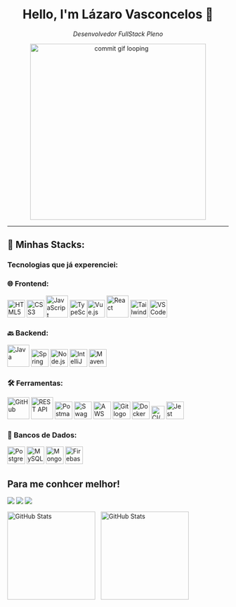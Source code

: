 <h1 align="center">Hello, I'm Lázaro Vasconcelos 👋</h1>

<p align="center">
  <em>Desenvolvedor FullStack Pleno</em>
</p>

<p align="center">
  <img src="https://github.com/lazaaro01/lazaaro01/blob/main/commit-animation.gif" width="400px" alt="commit gif looping" />
</p>

---
## 👾 Minhas Stacks:
### Tecnologias que já experenciei:

### 🌐 Frontend:
<div align="left">
  <img src="https://cdn.jsdelivr.net/gh/devicons/devicon/icons/html5/html5-original.svg" height="40" alt="HTML5 logo" />
  <img src="https://cdn.jsdelivr.net/gh/devicons/devicon/icons/css3/css3-original.svg" height="40" alt="CSS3 logo" />
  <img src="https://techstack-generator.vercel.app/js-icon.svg" alt="JavaScript" width="50" height="50" />
  <img src="https://cdn.jsdelivr.net/gh/devicons/devicon/icons/typescript/typescript-original.svg" height="40" alt="TypeScript logo" /><img src="https://cdn.jsdelivr.net/gh/devicons/devicon/icons/nextjs/nextjs-original.svg" height="40" alt="Vue.js logo" />
  <img src="https://techstack-generator.vercel.app/react-icon.svg" alt="React" width="50" height="50" />
  <img src="https://cdn.jsdelivr.net/gh/devicons/devicon/icons/tailwindcss/tailwindcss-original.svg" height="40" alt="Tailwind Css logo" />
  <img src="https://cdn.jsdelivr.net/gh/devicons/devicon/icons/vscode/vscode-original.svg" height="40" alt="VS Code logo" />
</div>

### 🔙 Backend:
<div align="left">
  <img src="https://techstack-generator.vercel.app/java-icon.svg" alt="Java" width="50" height="50" />
  <img src="https://cdn.jsdelivr.net/gh/devicons/devicon/icons/spring/spring-original.svg" height="40" alt="Spring logo" />
  <img src="https://cdn.jsdelivr.net/gh/devicons/devicon/icons/nodejs/nodejs-original.svg" height="40" alt="Node.js logo" />
  <img src="https://cdn.jsdelivr.net/gh/devicons/devicon/icons/intellij/intellij-original.svg" height="40" alt="IntelliJ IDEA logo" />
  <img src="https://cdn.jsdelivr.net/gh/devicons/devicon/icons/maven/maven-original.svg" height="40" alt="Maven logo" />
</div>

### 🛠️ Ferramentas:
<div align="left">
  <img src="https://techstack-generator.vercel.app/github-icon.svg" alt="GitHub" width="50" height="50" />
  <img src="https://techstack-generator.vercel.app/restapi-icon.svg" alt="REST API" width="50" height="50" />
  <img src="https://cdn.jsdelivr.net/gh/devicons/devicon/icons/postman/postman-original.svg" height="40" alt="Postman logo" />
  <img src="https://cdn.jsdelivr.net/gh/devicons/devicon/icons/swagger/swagger-original.svg" height="40" alt="Swagger logo" />
  <img src="https://cdn.jsdelivr.net/gh/devicons/devicon/icons/amazonwebservices/amazonwebservices-original-wordmark.svg" height="40" alt="AWS logo" />
  <img src="https://cdn.jsdelivr.net/gh/devicons/devicon/icons/git/git-original.svg" height="40" alt="Git logo" />
  <img src="https://cdn.jsdelivr.net/gh/devicons/devicon/icons/docker/docker-original.svg" height="40" alt="Docker logo" />
  <img src="https://camo.githubusercontent.com/ba8af7adf235d37de1a3071730eaf0ad15fd1fc665734b660e687901c066a98c/68747470733a2f2f63646e2e6a7364656c6976722e6e65742f67682f64657669636f6e732f64657669636f6e406c61746573742f69636f6e732f676974687562616374696f6e732f676974687562616374696f6e732d6f726967696e616c2e737667" height="30" alt="CI/CD logo" />
  <img src="https://cdn.jsdelivr.net/gh/devicons/devicon/icons/jest/jest-plain.svg" height="40" alt="Jest logo" />
</div>

### 💾 Bancos de Dados:
<div align="left">
  <img src="https://cdn.jsdelivr.net/gh/devicons/devicon/icons/postgresql/postgresql-original.svg" height="40" alt="PostgreSQL logo" />
  <img src="https://cdn.jsdelivr.net/gh/devicons/devicon/icons/mysql/mysql-original.svg" height="40" alt="MySQL logo" />
  <img src="https://cdn.jsdelivr.net/gh/devicons/devicon/icons/mongodb/mongodb-original.svg" height="40" alt="MongoDB logo" />
  <img src="https://cdn.jsdelivr.net/gh/devicons/devicon/icons/firebase/firebase-original.svg" height="40" alt="Firebase logo" />
</div>

 ## Para me conhcer melhor!

 <div>
 <a href="https://www.instagram.com/lazaaro___/"><img src="https://img.shields.io/badge/-Instagram-%23E4405F?style=for-the-badge&logo=instagram&logoColor=white" target="_blank"></a>
 <a href="lazaro13.vascon@gmail.com"><img src="https://img.shields.io/badge/-Gmail-%23333?style=for-the-badge&logo=gmail&logoColor=white" target="_blank"></a>
 <a href="https://www.linkedin.com/in/l%C3%A1zaro-vasconcelos-87a968287/" target="_blank"><img src="https://img.shields.io/badge/-LinkedIn-%230077B5?style=for-the-badge&logo=linkedin&logoColor=white"></a>
 </div>

<p>
  <img 
    align="left" 
    alt="GitHub Stats" 
    height="200" 
    style="padding-right: 10px;" 
    src="https://github-readme-stats.vercel.app/api?username=lazaaro01&show_icons=true&theme=tokyonight&include_all_commits=true&locale=pt-br" 
  />

<img 
      align="left" 
      alt="GitHub Stats" 
      height="200" 
      src="https://github-readme-stats.vercel.app/api/top-langs/?username=lazaaro01&theme=tokyonight&layout=compact&custom_title=Tecnologias&langs_count=9" 
  />

</p>
